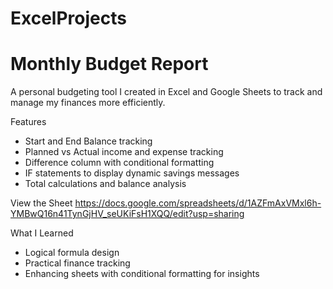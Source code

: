 # ExcelProjects
# Monthly Budget Report
A personal budgeting tool I created in Excel and Google Sheets to track and manage my finances more efficiently.

Features
- Start and End Balance tracking
- Planned vs Actual income and expense tracking
- Difference column with conditional formatting
- IF statements to display dynamic savings messages
- Total calculations and balance analysis

View the Sheet
https://docs.google.com/spreadsheets/d/1AZFmAxVMxl6h-YMBwQ16n41TynGjHV_seUKiFsH1XQQ/edit?usp=sharing

What I Learned
- Logical formula design
- Practical finance tracking
- Enhancing sheets with conditional formatting for insights
